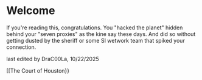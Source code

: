 # Welcome

If you're reading this, congratulations. You "hacked the planet" hidden behind your "seven proxies" as the kine say these days. And did so without getting dusted by the sheriff or some SI wetwork team that spiked your connection. 

last edited by DraC00La, 10/22/2025

[[The Court of Houston}}
